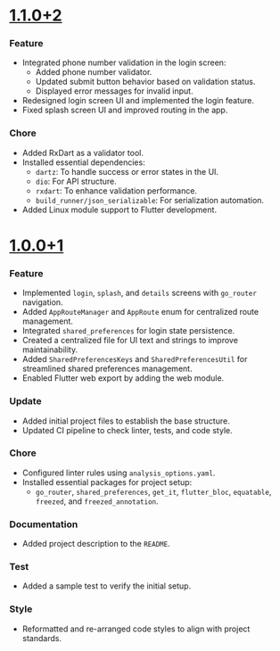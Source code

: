 # [1.1.0+2](https://github.com/esmaeil-ahmadipour/clean_architecture_example/pull/4)

### Feature
- Integrated phone number validation in the login screen:
  - Added phone number validator.
  - Updated submit button behavior based on validation status.
  - Displayed error messages for invalid input.
- Redesigned login screen UI and implemented the login feature.
- Fixed splash screen UI and improved routing in the app.

### Chore
- Added RxDart as a validator tool.
- Installed essential dependencies:
  - `dartz`: To handle success or error states in the UI.
  - `dio`: For API structure.
  - `rxdart`: To enhance validation performance.
  - `build_runner/json_serializable`: For serialization automation.
- Added Linux module support to Flutter development.

# [1.0.0+1](https://github.com/esmaeil-ahmadipour/clean_architecture_example/pull/2)

### Feature  
  - Implemented `login`, `splash`, and `details` screens with `go_router` navigation.  
  - Added `AppRouteManager` and `AppRoute` enum for centralized route management.  
  - Integrated `shared_preferences` for login state persistence.  
  - Created a centralized file for UI text and strings to improve maintainability.  
  - Added `SharedPreferencesKeys` and `SharedPreferencesUtil` for streamlined shared preferences management.  
  - Enabled Flutter web export by adding the web module.  

### Update  
- Added initial project files to establish the base structure.  
- Updated CI pipeline to check linter, tests, and code style.  

### Chore  
- Configured linter rules using `analysis_options.yaml`.  
- Installed essential packages for project setup:  
  - `go_router`, `shared_preferences`, `get_it`, `flutter_bloc`, `equatable`, `freezed`, and `freezed_annotation`.  

### Documentation  
- Added project description to the `README`.  

### Test  
- Added a sample test to verify the initial setup.  

### Style  
- Reformatted and re-arranged code styles to align with project standards. 
